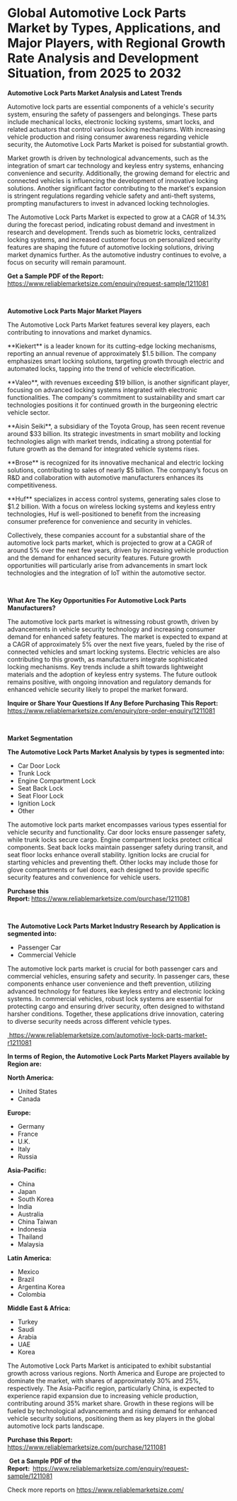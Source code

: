 <p><h1>Global Automotive Lock Parts Market by Types, Applications, and Major Players, with Regional Growth Rate Analysis and Development Situation, from 2025 to 2032</h1></p><p><strong>Automotive Lock Parts Market Analysis and Latest Trends</strong></p>
<p><p>Automotive lock parts are essential components of a vehicle's security system, ensuring the safety of passengers and belongings. These parts include mechanical locks, electronic locking systems, smart locks, and related actuators that control various locking mechanisms. With increasing vehicle production and rising consumer awareness regarding vehicle security, the Automotive Lock Parts Market is poised for substantial growth.</p><p>Market growth is driven by technological advancements, such as the integration of smart car technology and keyless entry systems, enhancing convenience and security. Additionally, the growing demand for electric and connected vehicles is influencing the development of innovative locking solutions. Another significant factor contributing to the market's expansion is stringent regulations regarding vehicle safety and anti-theft systems, prompting manufacturers to invest in advanced locking technologies.</p><p>The Automotive Lock Parts Market is expected to grow at a CAGR of 14.3% during the forecast period, indicating robust demand and investment in research and development. Trends such as biometric locks, centralized locking systems, and increased customer focus on personalized security features are shaping the future of automotive locking solutions, driving market dynamics further. As the automotive industry continues to evolve, a focus on security will remain paramount.</p></p>
<p><strong>Get a Sample PDF of the Report:&nbsp;</strong> <a href="https://www.reliablemarketsize.com/enquiry/request-sample/1211081?utm_campaign=3169&utm_medium=2&utm_source=Github&utm_content=ia&utm_term=24032025&utm_id=automotive-lock-parts">https://www.reliablemarketsize.com/enquiry/request-sample/1211081</a></p>
<p>&nbsp;</p>
<p><strong>Automotive Lock Parts Major Market Players</strong></p>
<p><p>The Automotive Lock Parts Market features several key players, each contributing to innovations and market dynamics. </p><p>**Kiekert** is a leader known for its cutting-edge locking mechanisms, reporting an annual revenue of approximately $1.5 billion. The company emphasizes smart locking solutions, targeting growth through electric and automated locks, tapping into the trend of vehicle electrification.</p><p>**Valeo**, with revenues exceeding $19 billion, is another significant player, focusing on advanced locking systems integrated with electronic functionalities. The company's commitment to sustainability and smart car technologies positions it for continued growth in the burgeoning electric vehicle sector.</p><p>**Aisin Seiki**, a subsidiary of the Toyota Group, has seen recent revenue around $33 billion. Its strategic investments in smart mobility and locking technologies align with market trends, indicating a strong potential for future growth as the demand for integrated vehicle systems rises.</p><p>**Brose** is recognized for its innovative mechanical and electric locking solutions, contributing to sales of nearly $5 billion. The company’s focus on R&D and collaboration with automotive manufacturers enhances its competitiveness.</p><p>**Huf** specializes in access control systems, generating sales close to $1.2 billion. With a focus on wireless locking systems and keyless entry technologies, Huf is well-positioned to benefit from the increasing consumer preference for convenience and security in vehicles.</p><p>Collectively, these companies account for a substantial share of the automotive lock parts market, which is projected to grow at a CAGR of around 5% over the next few years, driven by increasing vehicle production and the demand for enhanced security features. Future growth opportunities will particularly arise from advancements in smart lock technologies and the integration of IoT within the automotive sector.</p></p>
<p>&nbsp;</p>
<p><strong>What Are The Key Opportunities For Automotive Lock Parts Manufacturers?</strong></p>
<p><p>The automotive lock parts market is witnessing robust growth, driven by advancements in vehicle security technology and increasing consumer demand for enhanced safety features. The market is expected to expand at a CAGR of approximately 5% over the next five years, fueled by the rise of connected vehicles and smart locking systems. Electric vehicles are also contributing to this growth, as manufacturers integrate sophisticated locking mechanisms. Key trends include a shift towards lightweight materials and the adoption of keyless entry systems. The future outlook remains positive, with ongoing innovation and regulatory demands for enhanced vehicle security likely to propel the market forward.</p></p>
<p><strong>Inquire or Share Your Questions If Any Before Purchasing This Report:</strong> <a href="https://www.reliablemarketsize.com/enquiry/pre-order-enquiry/1211081?utm_campaign=3169&utm_medium=2&utm_source=Github&utm_content=ia&utm_term=24032025&utm_id=automotive-lock-parts">https://www.reliablemarketsize.com/enquiry/pre-order-enquiry/1211081</a></p>
<p>&nbsp;</p>
<p><strong>Market Segmentation</strong></p>
<p><strong>The Automotive Lock Parts Market Analysis by types is segmented into:</strong></p>
<p><ul><li>Car Door Lock</li><li>Trunk Lock</li><li>Engine Compartment Lock</li><li>Seat Back Lock</li><li>Seat Floor Lock</li><li>Ignition Lock</li><li>Other</li></ul></p>
<p><p>The automotive lock parts market encompasses various types essential for vehicle security and functionality. Car door locks ensure passenger safety, while trunk locks secure cargo. Engine compartment locks protect critical components. Seat back locks maintain passenger safety during transit, and seat floor locks enhance overall stability. Ignition locks are crucial for starting vehicles and preventing theft. Other locks may include those for glove compartments or fuel doors, each designed to provide specific security features and convenience for vehicle users.</p></p>
<p><strong>Purchase this Report:&nbsp;</strong><a href="https://www.reliablemarketsize.com/purchase/1211081?utm_campaign=3169&utm_medium=2&utm_source=Github&utm_content=ia&utm_term=24032025&utm_id=automotive-lock-parts">https://www.reliablemarketsize.com/purchase/1211081</a></p>
<p>&nbsp;</p>
<p><strong>The Automotive Lock Parts Market Industry Research by Application is segmented into:</strong></p>
<p><ul><li>Passenger Car</li><li>Commercial Vehicle</li></ul></p>
<p><p>The automotive lock parts market is crucial for both passenger cars and commercial vehicles, ensuring safety and security. In passenger cars, these components enhance user convenience and theft prevention, utilizing advanced technology for features like keyless entry and electronic locking systems. In commercial vehicles, robust lock systems are essential for protecting cargo and ensuring driver security, often designed to withstand harsher conditions. Together, these applications drive innovation, catering to diverse security needs across different vehicle types.</p></p>
<p><a href="https://www.reliablemarketsize.com/automotive-lock-parts-market-r1211081?utm_campaign=3169&utm_medium=2&utm_source=Github&utm_content=ia&utm_term=24032025&utm_id=automotive-lock-parts">&nbsp;https://www.reliablemarketsize.com/automotive-lock-parts-market-r1211081</a></p>
<p><strong>In terms of Region, the Automotive Lock Parts Market Players available by Region are:</strong></p>
<p>
    <p> <strong> North America: </strong>
        <ul>
            <li>United States</li>
            <li>Canada</li>
        </ul>
        </p> 
    <p> <strong> Europe: </strong>
        <ul>
            <li>Germany</li>
            <li>France</li>
            <li>U.K.</li>
            <li>Italy</li>
            <li>Russia</li>
        </ul>
        </p> 
    <p> <strong> Asia-Pacific: </strong>
        <ul>
            <li>China</li>
            <li>Japan</li>
            <li>South Korea</li>
            <li>India</li>
            <li>Australia</li>
            <li>China Taiwan</li>
            <li>Indonesia</li>
            <li>Thailand</li>
            <li>Malaysia</li>
        </ul>
        </p> 
    <p> <strong> Latin America: </strong>
        <ul>
            <li>Mexico</li>
            <li>Brazil</li>
            <li>Argentina Korea</li>
            <li>Colombia</li>
        </ul>
        </p> 
    <p> <strong> Middle East & Africa: </strong>
        <ul>
            <li>Turkey</li>
            <li>Saudi</li>
            <li>Arabia</li>
            <li>UAE</li>
            <li>Korea</li>
        </ul>
    </p>
    </p>
<p><p>The Automotive Lock Parts Market is anticipated to exhibit substantial growth across various regions. North America and Europe are projected to dominate the market, with shares of approximately 30% and 25%, respectively. The Asia-Pacific region, particularly China, is expected to experience rapid expansion due to increasing vehicle production, contributing around 35% market share. Growth in these regions will be fueled by technological advancements and rising demand for enhanced vehicle security solutions, positioning them as key players in the global automotive lock parts landscape.</p></p>
<p><strong>Purchase this Report: </strong><a href="https://www.reliablemarketsize.com/purchase/1211081?utm_campaign=3169&utm_medium=2&utm_source=Github&utm_content=ia&utm_term=24032025&utm_id=automotive-lock-parts">https://www.reliablemarketsize.com/purchase/1211081</a></p>
<p>&nbsp;<strong>Get a Sample PDF of the Report:&nbsp;&nbsp;</strong><a href="https://www.reliablemarketsize.com/enquiry/request-sample/1211081?utm_campaign=3169&utm_medium=2&utm_source=Github&utm_content=ia&utm_term=24032025&utm_id=automotive-lock-parts">https://www.reliablemarketsize.com/enquiry/request-sample/1211081</a></p>
<p><strong></strong></p>
<p>Check more reports on <a href="https://www.reliablemarketsize.com/?utm_campaign=3169&utm_medium=2&utm_source=Github&utm_content=ia&utm_term=24032025&utm_id=automotive-lock-parts">https://www.reliablemarketsize.com/</a></p>